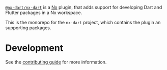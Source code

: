 [`@nx-dart/nx-dart`](./packages/nx-dart) is a [Nx](https://nx.dev/) plugin, that
adds support for developing Dart and Flutter packages in a Nx workspace.

This is the monorepo for the `nx-dart` project, which contains the plugin an
supporting packages.

# Development

See the [contributing guide](./CONTRIBUTING.md) for more information.
